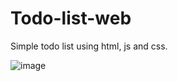 # Todo-list-web
Simple todo list using html, js and css.

![image](https://github.com/22DP3BBiks/Todo-list-web/assets/103173909/26012673-4f8e-4dcc-bc02-84c69ce384ee)
